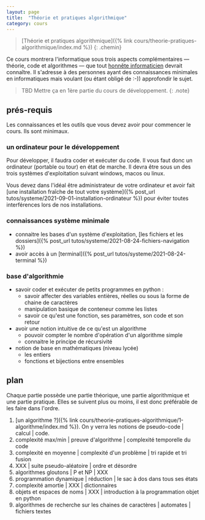 ```yaml
---
layout: page
title:  "Théorie et pratiques algorithmique"
category: cours
---
```


> [Théorie et pratiques algorithmique]({% link cours/theorie-pratiques-algorithmique/index.md %})
{: .chemin}

Ce cours montrera l'informatique sous trois aspects complémentaires — théorie, code et algorithmes — que tout [honnête informaticien](https://fr.wikipedia.org/wiki/Honn%C3%AAte_homme) devrait connaître. Il s'adresse à des personnes ayant des connaissances minimales en informatiques mais voulant (ou étant obligé de :-)) approfondir le sujet.

> TBD
> Mettre ça en 1ère partie du cours de développement.
{: .note}

## prés-requis

Les connaissances et les outils que vous devez avoir pour commencer le cours. Ils sont minimaux.

### un ordinateur pour le développement

Pour développer, il faudra coder et exécuter du code. Il vous faut donc un ordinateur (portable ou tour) en état de marche. Il devra être sous un des trois systèmes d'exploitation suivant windows, macos ou linux.

Vous devez dans l'idéal être administrateur de votre ordinateur et avoir fait [une installation fraîche de tout votre système]({% post_url tutos/systeme/2021-09-01-installation-ordinateur %}) pour éviter toutes interférences lors de nos installations.

### connaissances système minimale

* connaitre les bases d'un système d'exploitation, [les fichiers et les dossiers]({% post_url tutos/systeme/2021-08-24-fichiers-navigation %})
* avoir accès à un [terminal]({% post_url tutos/systeme/2021-08-24-terminal %})

### base d'algorithmie

* savoir coder et exécuter de petits programmes en python :
  * savoir affecter des variables entières, réelles ou sous la forme de chaine de caractères
  * manipulation basique de conteneur comme les listes
  * savoir ce qu'est une fonction, ses paramètres, son code et son retour
* avoir une notion intuitive de ce qu'est un algorithme
  * pouvoir compter le nombre d'opération d'un algorithme simple
  * connaitre le principe de récursivité
* notion de base en mathématiques (niveau lycée)
  * les entiers
  * fonctions et bijections entre ensembles

## plan

Chaque partie possède une partie théorique, une partie algorithmique et une partie pratique. Elles se suivent plus ou moins, il est donc préférable de les faire dans l'ordre.

1. [un algorithme ?]({% link cours/theorie-pratiques-algorithmique/1-algorithme/index.md %}). On y verra les notions de pseudo-code $\vert$ calcul $\vert$  code.
2. complexité max/min $\vert$  preuve d'algorithme $\vert$  complexité temporelle du code
3. complexité en moyenne $\vert$  complexité d'un problème $\vert$  tri rapide et tri fusion
4. XXX $\vert$  suite pseudo-aléatoire $\vert$  ordre et désordre
5. algorithmes gloutons $\vert$  P et NP $\vert$  XXX
6. programmation dynamique $\vert$  réduction $\vert$  le sac à dos dans tous ses états
7. complexité amortie $\vert$  XXX $\vert$  dictionnaires
8. objets et espaces de noms $\vert$  XXX $\vert$  introduction à la programmation objet en python
9. algorithmes de recherche sur les chaines de caractères $\vert$  automates $\vert$  fichiers textes
